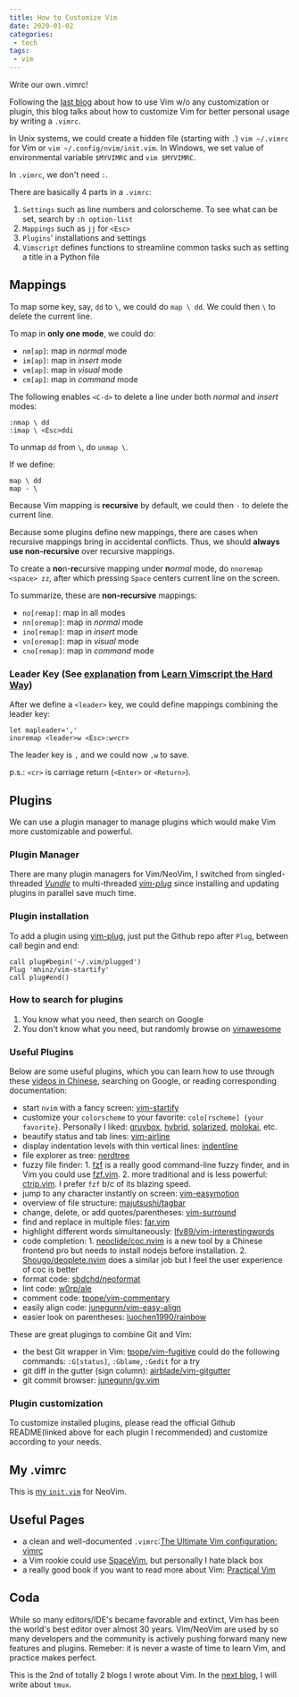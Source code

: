 ```yaml
---
title: How to Customize Vim
date: 2020-01-02
categories:
 - tech
tags:
 - vim
---
```


Write our own .vimrc!

Following the [last blog](vim_commands) about how to use Vim w/o any customization or plugin, this blog talks about how to customize Vim for better personal usage by writing a `.vimrc`.

<!-- more -->

In Unix systems, we could create a hidden file (starting with `.`) `vim ~/.vimrc` for Vim or `vim ~/.config/nvim/init.vim`. In Windows, we set value of environmental variable `$MYVIMRC` and `vim $MYVIMRC`.

In `.vimrc`, we don't need `:`.

There are basically 4 parts in a `.vimrc`:

1. `Settings` such as line numbers and colorscheme. To see what can be set, search by `:h option-list`
2. `Mappings` such as `jj` for `<Esc>`
3. `Plugins`' installations and settings
4. `Vimscript` defines functions to streamline common tasks such as setting a title in a Python file

## Mappings

To map some key, say, `dd` to `\`, we could do `map \ dd`. We could then `\` to delete the current line.

To map in **only one mode**, we could do:

- `nm[ap]`: map in *normal* mode
- `im[ap]`: map in *insert* mode
- `vm[ap]`: map in *visual* mode
- `cm[ap]`: map in *command* mode

The following enables `<C-d>` to delete a line under both *normal* and *insert* modes:

```vim
:nmap \ dd
:imap \ <Esc>ddi
```

To unmap `dd` from `\`, do `unmap \`.

If we define:

```vim
map \ dd
map - \
```

Because Vim mapping is **recursive** by default, we could then `-` to delete the current line.

Because some plugins define new mappings, there are cases when recursive mappings bring in accidental conflicts. Thus, we should **always use non-recursive** over recursive mappings.

To create a **no**n-**re**cursive mapping under **n***ormal* mode, do `nnoremap <space> zz`, after which pressing `Space` centers current line on the screen.

To summarize, these are **non-recursive** mappings:

- `no[remap]`: map in all modes
- `nn[oremap]`: map in *normal* mode
- `ino[remap]`: map in *insert* mode
- `vn[oremap]`: map in *visual* mode
- `cno[remap]`: map in *command* mode

### Leader Key (See [explanation](https://learnvimscriptthehardway.stevelosh.com/chapters/06.html#leader) from [Learn Vimscript the Hard Way](https://learnvimscriptthehardway.stevelosh.com))

After we define a `<leader>` key, we could define mappings combining the leader key:

```vim
let mapleader=','
inoremap <leader>w <Esc>:w<cr>
```

The leader key is `,` and we could now `,w` to save.

p.s.: `<cr>` is carriage return (`<Enter>` or `<Return>`).

## Plugins

We can use a plugin manager to manage plugins which would make Vim more customizable and powerful.

### Plugin Manager

There are many plugin managers for Vim/NeoVim, I switched from singled-threaded [*Vundle*](https://github.com/VundleVim/Vundle.vim) to multi-threaded [*vim-plug*](https://github.com/junegunn/vim-plug) since installing and updating plugins in parallel save much time.

### Plugin installation

To add a plugin using [vim-plug](https://github.com/junegunn/vim-plug), just put the Github repo after `Plug`, between call begin and end:

```vim
call plug#begin('~/.vim/plugged')
Plug 'mhinz/vim-startify'
call plug#end()
```

### How to search for plugins

1. You know what you need, then search on Google
2. You don't know what you need, but randomly browse on [vimawesome](https://vimawesome.com)

### Useful Plugins

Below are some useful plugins, which you can learn how to use through these [videos in Chinese](https://www.imooc.com/learn/1129), searching on Google, or reading corresponding documentation:

- start `nvim` with a fancy screen: [vim-startify](https://github.com/mhinz/vim-startify)
- customize your `colorscheme` to your favorite: `colo[rscheme] {your favorite}`. Personally I liked: [gruvbox](https://github.com/morhetz/gruvbox), [hybrid](https://github.com/w0ng/vim-hybrid), [solarized](https://github.com/altercation/vim-colors-solarized), [molokai](https://github.com/tomasr/molokai), etc.
- beautify status and tab lines: [vim-airline](https://github.com/vim-airline/vim-airline)
- display indentation levels with thin vertical lines: [indentline](https://github.com/yggdroot/indentline)
- file explorer as tree: [nerdtree](https://github.com/scrooloose/nerdtree)
- fuzzy file finder: 1. [fzf](https://github.com/junegunn/fzf) is a really good command-line fuzzy finder, and in Vim you could use [fzf.vim](https://github.com/junegunn/fzf.vim). 2. more traditional and is less powerful: [ctrip.vim](https://github.com/ctrlpvim/ctrip.vim). I prefer `fzf` b/c of its blazing speed.
- jump to any character instantly on screen: [vim-easymotion](https://github.com/easymotion/vim-easymotion)
- overview of file structure: [majutsushi/tagbar](https://github.com/majutsushi/tagbar)
- change, delete, or add quotes/parentheses: [vim-surround](https://github.com/tpope/vim-surround)
- find and replace in multiple files: [far.vim](https://github.com/brooth/far.vim)
- highlight different words simultaneously: [lfv89/vim-interestingwords](https://github.com/lfv89/vim-interestingwords)
- code completion: 1. [neoclide/coc.nvim](https://github.com/neoclide/coc.nvim) is a new tool by a Chinese frontend pro but needs to install nodejs before installation. 2. [Shougo/deoplete.nvim](https://github.com/Shougo/deoplete.nvim) does a similar job but I feel the user experience of coc is better
- format code: [sbdchd/neoformat](https://github.com/sbdchd/neoformat)
- lint code: [w0rp/ale](https://github.com/dense-analysis/ale)
- comment code: [tpope/vim-commentary](https://github.com/tpope/vim-commentary)
- easily align code: [junegunn/vim-easy-align](https://github.com/junegunn/vim-easy-align)
- easier look on parentheses: [luochen1990/rainbow](https://github.com/luochen1990/rainbow)

These are great plugings to combine Git and Vim:

- the best Git wrapper in Vim: [tpope/vim-fugitive](https://github.com/tpope/vim-fugitive) could do the following commands: `:G[status]`, `:Gblame`, `:Gedit` for a try
- git diff in the gutter (sign column): [airblade/vim-gitgutter](https://github.com/airblade/vim-gitgutter)
- git commit browser: [junegunn/gv.vim](https://github.com/junegunn/gv.vim)

### Plugin customization

To customize installed plugins, please read the official Github README(linked above for each plugin I recommended) and customize according to your needs.

## My .vimrc

This is [my `init.vim`](https://github.com/franklinqin0/dotfiles/blob/master/nvim/init.vim) for NeoVim.

## Useful Pages

- a clean and well-documented `.vimrc`:[The Ultimate Vim configuration: vimrc](https://github.com/amix/vimrc)
- a Vim rookie could use [SpaceVim](https://spacevim.org/), but personally I hate black box
- a really good book if you want to read more about Vim: [Practical Vim](https://isidore.co/calibre/get/pdf/5334)

## Coda

While so many editors/IDE's became favorable and extinct, Vim has been the world's best editor over almost 30 years. Vim/NeoVim are used by so many developers and the community is actively pushing forward many new features and plugins. Remeber: it is never a waste of time to learn Vim, and practice makes perfect.

This is the 2nd of totally 2 blogs I wrote about Vim. In the [next blog](Tmux), I will write about `tmux`.
